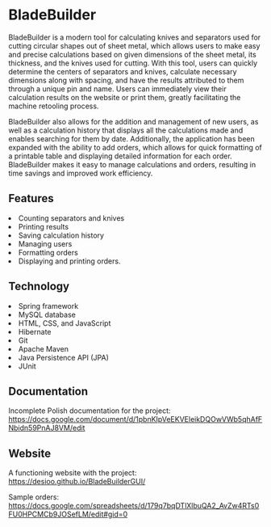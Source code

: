 # BladeBuilder
BladeBuilder is a modern tool for calculating knives and separators used for cutting circular shapes out of sheet metal, which allows users 
to make easy and precise calculations based on given dimensions of the sheet metal, its thickness, and the knives used for cutting. With this tool,
users can quickly determine the centers of separators and knives, calculate necessary dimensions along with spacing, and have the results attributed
to them through a unique pin and name. Users can immediately view their calculation results on the website or print them, greatly facilitating 
the machine retooling process.

BladeBuilder also allows for the addition and management of new users, as well as a calculation history that displays all the calculations made
and enables searching for them by date. Additionally, the application has been expanded with the ability to add orders, which allows for quick formatting
of a printable table and displaying detailed information for each order. BladeBuilder makes it easy to manage calculations and orders, resulting 
in time savings and improved work efficiency.

## Features
<li>Counting separators and knives 
<li>Printing results
<li>Saving calculation history
<li>Managing users
<li>Formatting orders
<li>Displaying and printing orders.

## Technology
<li>Spring framework 
<li>MySQL database 
<li>HTML, CSS, and JavaScript 
<li>Hibernate 
<li>Git 
<li>Apache Maven 
<li>Java Persistence API (JPA) 
<li>JUnit 

## Documentation
Incomplete Polish documentation for the project:
https://docs.google.com/document/d/1pbnKIpVeEKVEleikDQOwVWb5qhAfFNbidn59PnAJ8VM/edit

## Website

A functioning website with the project: 
https://desioo.github.io/BladeBuilderGUI/

Sample orders:
https://docs.google.com/spreadsheets/d/179q7bqDTlXlbuQA2_AvZw4RTs0FU0HPCMCb9JOSefLM/edit#gid=0

